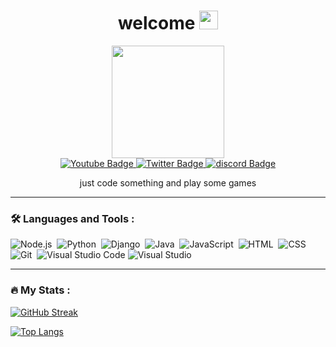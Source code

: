 <div id="header" align="center">
  <h1 align="center">
  welcome
    
  <img src="https://media.giphy.com/media/hvRJCLFzcasrR4ia7z/giphy.gif" width="30px"/>
</h1>
  <img src="https://static.wikia.nocookie.net/gensin-impact/images/d/db/Icon_Emoji_Paimon%27s_Paintings_Yae_Miko_3.png/revision/latest?cb=20220311051056" width="180cm"/>

  <div id="badges">
  <a href="youtube.com/@mrheroman">
    <img src="https://img.shields.io/badge/YouTube-red?style=for-the-badge&logo=youtube&logoColor=white" alt="Youtube Badge"/>
  </a>
  <a href="https://twitter.com/HeromanMr">
    <img src="https://img.shields.io/badge/Twitter-blue?style=for-the-badge&logo=twitter&logoColor=white" alt="Twitter Badge"/>
  </a>
  <a href="https://discordapp.com/users/827215629613531166">
    <img src="https://img.shields.io/badge/discord-blue?style=for-the-badge&logo=discord&logoColor=white" alt="discord Badge"/>
  </a>
  </div>
</div>
<p align="center">just code something and play some games</p>


---

### :hammer_and_wrench: Languages and Tools :
![Node.js](https://img.shields.io/badge/-Node.js-280137?style=flat&logo=node.js)&nbsp;
![Python](https://img.shields.io/badge/-Python-280137?style=flat&logo=python)&nbsp;
![Django](https://img.shields.io/badge/-Django-280137?style=flat&logo=Django)&nbsp;
![Java](https://img.shields.io/badge/-Java-280137?style=flat&logo=java)&nbsp;
![JavaScript](https://img.shields.io/badge/-JavaScript-280137?style=flat&logo=javascript)&nbsp;
![HTML](https://img.shields.io/badge/-HTML-280137?style=flat&logo=HTML5)&nbsp;
![CSS](https://img.shields.io/badge/-CSS-280137?style=flat&logo=CSS3&logoColor=1572B6)&nbsp;
![Git](https://img.shields.io/badge/-Git-280137?style=flat&logo=git)&nbsp;
![Visual Studio Code](https://img.shields.io/badge/-Visual%20Studio%20Code-280137?style=flat&logo=visual-studio-code&logoColor=007ACC)
![Visual Studio](https://img.shields.io/badge/-Visual%20Studio-280137?style=flat&logo=visual-studio&logoColor=450c91)

---

### :fire: My Stats :  
[![GitHub Streak](https://streak-stats.demolab.com?user=dewakuli&theme=dark&locale=id&date_format=j%20M%5B%20Y%5D)](https://git.io/streak-stats)

[![Top Langs](https://github-readme-stats.vercel.app/api/top-langs/?username=dewakuli&layout=compact&theme=vision-friendly-dark)](https://github.com/dewakuli/github-readme-stats)
